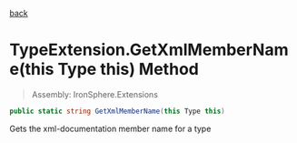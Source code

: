 ﻿

[back](/IronSphere.Extensions/types/TypeExtension)

# TypeExtension.GetXmlMemberName(this Type this) Method

> Assembly: IronSphere.Extensions

```csharp
public static string GetXmlMemberName(this Type this)
```

Gets the xml-documentation member name for a type

 